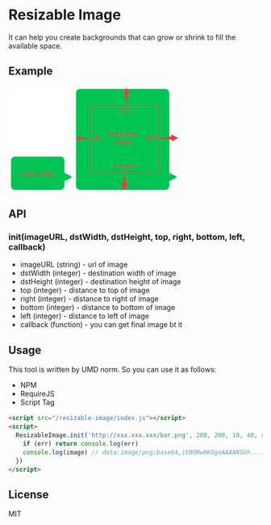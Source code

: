 # Resizable Image

It can help you create backgrounds that can grow or shrink to fill the available space.

## Example

![example](https://github.com/ManitoYu/resizable-image/blob/master/example.png)

## API

### init(imageURL, dstWidth, dstHeight, top, right, bottom, left, callback)

  + imageURL (string) - url of image
  + dstWidth (integer) - destination width of image
  + dstHeight (integer) - destination height of image
  + top (integer) - distance to top of image
  + right (integer) - distance to right of image
  + bottom (integer) - distance to bottom of image
  + left (integer) - distance to left of image
  + callback (function) - you can get final image bt it

## Usage

This tool is written by UMD norm. So you can use it as follows:

  + NPM
  + RequireJS
  + Script Tag

```html
<script src="/resizable-image/index.js"></script>
<script>
  ResizableImage.init('http://xxx.xxx.xxx/bar.png', 200, 200, 10, 40, 40, 10, (err, image) => {
    if (err) return console.log(err)
    console.log(image) // data:image/png;base64,iVBORw0KGgoAAAANSUh......
  })
</script>
```

## License

MIT
